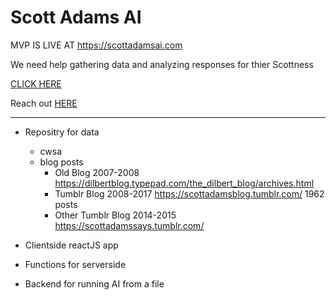 # Scott Adams AI

MVP IS LIVE AT https://scottadamsai.com

We need help gathering data and analyzing responses for thier Scottness

[CLICK HERE](/CONTRIBUTING.md)

Reach out [HERE](https://scottadamsai.com/contact)

----

- Repositry for data
   - cwsa
   - blog posts
      - Old Blog 2007-2008 https://dilbertblog.typepad.com/the_dilbert_blog/archives.html
      - Tumblr Blog 2008-2017 https://scottadamsblog.tumblr.com/ 1962 posts
      - Other Tumblr Blog 2014-2015 https://scottadamssays.tumblr.com/

- Clientside reactJS app
- Functions for serverside
- Backend for running AI from a file
